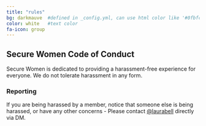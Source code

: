 ```yaml
---
title: "rules"
bg: darkmauve  #defined in _config.yml, can use html color like '#0fbfcf'
color: white   #text color
fa-icon: group
---
```


## Secure Women Code of Conduct ##

Secure Women is dedicated to providing a harassment-free experience for everyone. We do not tolerate harassment in any form.

### Reporting ##

If you are being harassed by a member, notice that someone else is being harassed, or have any other concerns - Please contact [@laurabell](https://womenintech.slack.com/team/laurabell) directly via DM.

